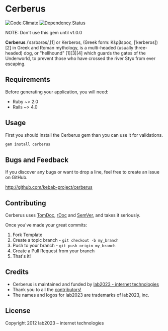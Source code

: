 # Cerberus

[![Code Climate](https://codeclimate.com/github/kebab-project/cerberus.png)](https://codeclimate.com/github/kebab-project/cerberus)
[![Dependency Status](https://gemnasium.com/kebab-project/cerberus.png)](https://gemnasium.com/kebab-project/cerberus)

NOTE: Don't use this gem until v1.0.0

**Cerberus** /ˈsɜrbərəs/,[1] or Kerberos, (Greek form: Κέρβερος, [ˈkerberos])[2] in Greek and Roman mythology, is a multi-headed (usually three-headed) dog, or "hellhound" [1][3][4] which guards the gates of the Underworld, to prevent those who have crossed the river Styx from ever escaping.

## Requirements

Before generating your application, you will need:

* Ruby ~> 2.0
* Rails ~> 4.0

## Usage

First you should install the Cerberus gem than you can use it for validations.

```ruby
gem install cerberus
```

## Bugs and  Feedback

If you discover any bugs or want to drop a line, feel free to create an issue on GitHub.

http://github.com/kebab-project/cerberus

## Contributing

Cerberus uses [TomDoc](http://tomdoc.org/), [rDoc](http://rubydoc.info/gems/cybele) and [SemVer](http://semver.org/), and takes it seriously.

Once you've made your great commits:

1. Fork Template
2. Create a topic branch - `git checkout -b my_branch`
3. Push to your branch - `git push origin my_branch`
4. Create a Pull Request from your branch
5. That's it!

## Credits

- Cerberus is maintained and funded by [lab2023 - internet technologies](http://lab2023.com/)
- Thank you to all the [contributors!](https://github.com/kebab-project/cerberus/graphs/contributors)
- The names and logos for lab2023 are trademarks of lab2023, inc.

## License

Copyright 2012 lab2023 – internet technologies